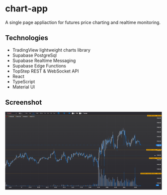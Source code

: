# chart-app

A single page appliaction for futures price charting and realtime monitoring.


## Technologies

- TradingView lightweight charts library
- Supabase PostgreSql
- Supabase Realtime Messaging
- Supabase Edge Functions
- TopStep REST & WebSocket API
- React
- TypeScript
- Material UI


## Screenshot

![Chart App Screenshot](public/readme1.png)

